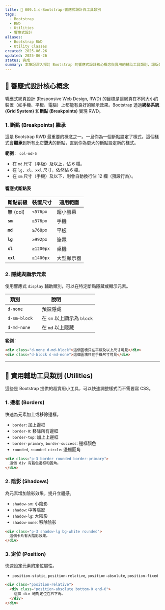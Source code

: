 ```yaml
---
title: 📌 009.1.c-Bootstrap-響應式設計與工具類別
tags:
  - Bootstrap
  - RWD
  - Utilities
  - 響應式設計
aliases:
  - Bootstrap RWD
  - Utility Classes
created: 2025-06-26
updated: 2025-06-26
status: 完成
summary: 本筆記深入探討 Bootstrap 的響應式設計核心概念與實用的輔助工具類別，讓版面能適應各種裝置尺寸。
---
```


## 📘 響應式設計核心概念

響應式網頁設計 (Responsive Web Design, RWD) 的目標是讓網頁在不同大小的裝置（如手機、平板、電腦）上都能有良好的顯示效果。Bootstrap 透過**網格系統 (Grid System)** 和**斷點 (Breakpoints)** 實現 RWD。

### 1. **斷點 (Breakpoints) 繼承**

這是 Bootstrap RWD 最重要的概念之一。一旦你為一個斷點設定了樣式，這個樣式會**繼承**到所有比它**更大**的斷點，直到你為更大的斷點設定新的樣式。

**範例**：
`col-md-6`
- 在 `md` 尺寸（平板）及以上，佔 6 欄。
- 在 `lg`、`xl`、`xxl` 尺寸，依然佔 6 欄。
- 在 `sm` 尺寸（手機）及以下，則會自動換行佔 12 欄（預設行為）。
#### **響應式斷點表**

| 斷點前綴 | 裝置尺寸 | 適用範圍 |
|---|---|---|
| 無 (col) | `<576px` | 超小螢幕 |
| **`sm`** | `≥576px` | 手機 |
| **`md`** | `≥768px` | 平板 |
| **`lg`** | `≥992px` | 筆電 |
| **`xl`** | `≥1200px` | 桌機 |
| **`xxl`** | `≥1400px` | 大型顯示器 |

### 2. **隱藏與顯示元素**

使用響應式 `display` 輔助類別，可以在特定斷點隱藏或顯示元素。

| 類別           | 說明                  |
|-----------------|---------------------|
| `d-none`        | 預設隱藏            |
| `d-sm-block`    | 在 `sm` 以上顯示為 `block` |
| `d-md-none`     | 在 `md` 以上隱藏      |

**範例**：
```html
<div class="d-none d-md-block">這個區塊只在平板及以上尺寸可見</div>
<div class="d-block d-md-none">這個區塊只在手機尺寸可見</div>
```

---
## 🎨 實用輔助工具類別 (Utilities)

這些是 Bootstrap 提供的超實用小工具，可以快速調整樣式而不需要寫 CSS。

### 1. **邊框 (Borders)**

快速為元素加上或移除邊框。
- `border`: 加上邊框
- `border-0`: 移除所有邊框
- `border-top`: 加上上邊框
- `border-primary`, `border-success`: 邊框顏色
- `rounded`, `rounded-circle`: 邊框圓角

```html
<div class="p-3 border rounded border-primary">
  這個 div 有藍色邊框和圓角。
</div>
```

### 2. **陰影 (Shadows)**

為元素增加陰影效果，提升立體感。
- `shadow-sm`: 小陰影
- `shadow`: 中等陰影
- `shadow-lg`: 大陰影
- `shadow-none`: 移除陰影

```html
<div class="p-3 shadow-lg bg-white rounded">
  這個卡片有大陰影效果。
</div>
```

### 3. **定位 (Position)**

快速設定元素的定位屬性。
- `position-static`, `position-relative`, `position-absolute`, `position-fixed`

```html
<div class="position-relative">
  <div class="position-absolute bottom-0 end-0">
    這個 div 絕對定位在右下角。
  </div>
</div>
```